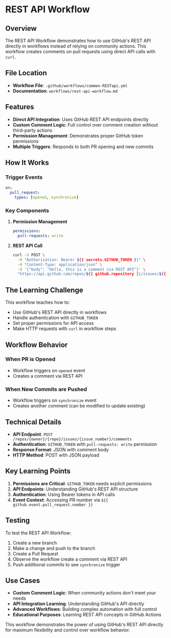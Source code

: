 # REST API Workflow

## Overview

The REST API Workflow demonstrates how to use GitHub's REST API directly in workflows instead of relying on community actions. This workflow creates comments on pull requests using direct API calls with `curl`.

## File Location

- **Workflow File**: `.github/workflows/commen-RESTapi.yml`
- **Documentation**: `workflows/rest-api-workflow.md`

## Features

- **Direct API Integration**: Uses GitHub REST API endpoints directly
- **Custom Comment Logic**: Full control over comment creation without third-party actions
- **Permission Management**: Demonstrates proper GitHub token permissions
- **Multiple Triggers**: Responds to both PR opening and new commits

## How It Works

### Trigger Events
```yaml
on:
  pull_request:
    types: [opened, synchronize]
```

### Key Components

1. **Permission Management**
   ```yaml
   permissions:
     pull-requests: write
   ```

2. **REST API Call**
   ```bash
   curl -X POST \
     -H "Authorization: Bearer ${{ secrets.GITHUB_TOKEN }}" \
     -H "Content-Type: application/json" \
     -d '{"body": "Hello, this is a comment via REST API"}' \
     "https://api.github.com/repos/${{ github.repository }}/issues/${{ github.event.pull_request.number }}/comments"
   ```

## The Learning Challenge

This workflow teaches how to:
- Use GitHub's REST API directly in workflows
- Handle authentication with `GITHUB_TOKEN`
- Set proper permissions for API access
- Make HTTP requests with `curl` in workflow steps

## Workflow Behavior

### When PR is Opened
- Workflow triggers on `opened` event
- Creates a comment via REST API

### When New Commits are Pushed
- Workflow triggers on `synchronize` event
- Creates another comment (can be modified to update existing)

## Technical Details

- **API Endpoint**: `POST /repos/{owner}/{repo}/issues/{issue_number}/comments`
- **Authentication**: `GITHUB_TOKEN` with `pull-requests: write` permission
- **Response Format**: JSON with comment body
- **HTTP Method**: POST with JSON payload

## Key Learning Points

1. **Permissions are Critical**: `GITHUB_TOKEN` needs explicit permissions
2. **API Endpoints**: Understanding GitHub's REST API structure
3. **Authentication**: Using Bearer tokens in API calls
4. **Event Context**: Accessing PR number via `${{ github.event.pull_request.number }}`

## Testing

To test the REST API Workflow:

1. Create a new branch
2. Make a change and push to the branch
3. Create a Pull Request
4. Observe the workflow create a comment via REST API
5. Push additional commits to see `synchronize` trigger

## Use Cases

- **Custom Comment Logic**: When community actions don't meet your needs
- **API Integration Learning**: Understanding GitHub's API directly
- **Advanced Workflows**: Building complex automation with full control
- **Educational Purposes**: Learning REST API concepts in GitHub Actions

This workflow demonstrates the power of using GitHub's REST API directly for maximum flexibility and control over workflow behavior.
